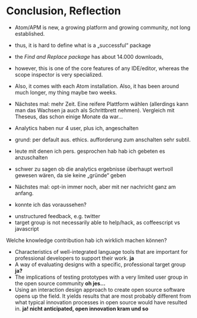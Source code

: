 # Conclusion, Reflection

<!-- quantitatives -->

- Atom/APM is new, a growing platform and growing community, not long established.
- thus, it is hard to define what is a „successful“ package
- the *Find and Replace package* has about 14.000 downloads,
- however, this is one of the core features of any IDE/editor, whereas the scope inspector is very specialized.
- Also, it comes with each Atom installation. Also, it has been around much longer, my thing maybe two weeks.
- Nächstes mal: mehr Zeit. Eine reifere Plattform wählen (allerdings kann man das Wachsen ja auch als Schrittbrett nehmen). Vergleich mit Theseus, das schon einige Monate da war…

- Analytics haben nur 4 user, plus ich, angeschalten
- grund: per default aus. ethics. aufforderung zum anschalten sehr subtil.
- leute mit denen ich pers. gesprochen hab hab ich gebeten es anzuschalten
- schwer zu sagen ob die analytics ergebnisse überhaupt wertvoll gewesen wären, da sie keine „gründe“ geben
- Nächstes mal: opt-in immer noch, aber mit ner nachricht ganz am anfang.

- konnte ich das voraussehen?

<!-- qualitatives -->

- unstructured feedback, e.g. twitter
- target group is not necessarily able to help/hack, as coffeescript vs javascript

<!-- knowledge contributions -->

Welche knowledge contribution hab ich wirklich machen können?

- Characteristics of well-integrated language tools that are important for professional developers to support their work. **ja**
- A way of evaluating designs with a specific, professional target group **ja?**
- The implications of testing prototypes with a very limited user group in the open source community **oh jes…**
- Using an interaction design approach to create open source software opens up the field. It yields results that are most probably different from what typical innovation processes in open source would have resulted in. **ja! nicht anticipated, open innovation kram und so**

<!--
https://en.wikipedia.org/wiki/Open_innovation#Open_source_versus_open_innovation

https://hacks.mozilla.org/2014/05/developer-tools-feedback-channels-one-week-in/
-->
